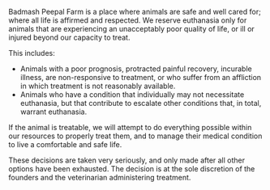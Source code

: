 Badmash Peepal Farm is a place where animals are safe and well cared for; where all life is affirmed and respected. We reserve euthanasia only for animals that are experiencing an unacceptably poor quality of life, or ill or injured beyond our capacity to treat.

This includes:
* Animals with a poor prognosis, protracted painful recovery, incurable illness, are non-responsive to treatment, or who suffer from an affliction in which treatment is not reasonably available.
* Animals who have a condition that individually may not necessitate euthanasia, but that contribute to escalate other conditions that, in total, warrant euthanasia.

If the animal is treatable, we will attempt to do everything possible within our resources to properly treat them, and to manage their medical condition to live a comfortable and safe life.

These decisions are taken very seriously, and only made after all other options have been exhausted. The decision is at the sole discretion of the founders and the veterinarian administering treatment.